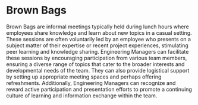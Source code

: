 # Brown Bags

Brown Bags are informal meetings typically held during lunch hours where employees share knowledge and learn about new topics in a casual setting. These sessions are often voluntarily led by an employee who presents on a subject matter of their expertise or recent project experiences, stimulating peer learning and knowledge sharing. Engineering Managers can facilitate these sessions by encouraging participation from various team members, ensuring a diverse range of topics that cater to the broader interests and developmental needs of the team. They can also provide logistical support by setting up appropriate meeting spaces and perhaps offering refreshments. Additionally, Engineering Managers can recognize and reward active participation and presentation efforts to promote a continuing culture of learning and information exchange within the team.
